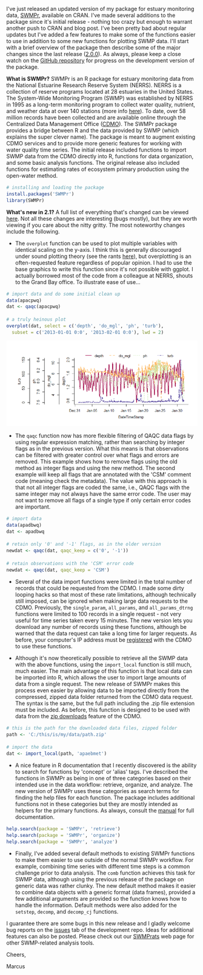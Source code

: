 
I've just released an updated version of my package for estuary monitoring data, [SWMPr](https://cran.r-project.org/web/packages/SWMPr/index.html), available on CRAN. I've made several additions to the package since it's initial release - nothing too crazy but enough to warrant another push to CRAN and blog post.  I've been pretty bad about regular updates but I've added a few features to make some of the functions easier to use in addition to some new functions for plotting SWMP data.  I'll start with a brief overview of the package then describe some of the major changes since the last release ([2.0.0](https://cran.r-project.org/src/contrib/Archive/SWMPr/)).  As always, please keep a close watch on the [GitHub repository](https://github.com/fawda123/SWMPr) for progress on the development version of the package.

<b>What is SWMPr?</b> SWMPr is an R package for estuary monitoring data from the National Estuarine Research Reserve System (NERRS).  NERRS is a collection of reserve programs located at 28 estuaries in the United States.  The System-Wide Monitoring Program (SWMP) was established by NERRS in 1995 as a long-term monitoring program to collect water quality, nutrient, and weather data at over 140 stations (more info [here](http://www.nerrs.noaa.gov/Default.aspx)). To date, over 58 million records have been collected and are available online through the Centralized Data Management Office ([CDMO](http://cdmo.baruch.sc.edu/)).  The SWMPr package provides a bridge between R and the data provided by SWMP (which explains the super clever name).  The package is meant to augment existing CDMO services and to provide more generic features for working with water quality time series.  The initial release included functions to import SWMP data from the CDMO directly into R, functions for data organization, and some basic analysis functions.  The original release also included functions for estimating rates of ecosystem primary production using the open-water method.  


```r
# installing and loading the package
install.packages('SWMPr')
library(SWMPr)
```

<b>What's new in 2.1?</b> A full list of everything that's changed can be viewed [here](https://github.com/fawda123/SWMPr/blob/master/NEWS.md).  Not all these changes are interesting (bugs mostly), but they are worth viewing if you care about the nitty gritty.  The most noteworthy changes include the following.

* The `overplot` function can be used to plot multiple variables with identical scaling on the y-axis.  I think this is generally discouraged under sound plotting theory (see the rants [here](http://stackoverflow.com/questions/3099219/how-to-use-ggplot2-make-plot-with-2-y-axes-one-y-axis-on-the-left-and-another)), but overplotting is an often-requested feature regardless of popular opinion.  I had to use the base graphics to write this function since it's not possible with ggplot.  I actually borrowed most of the code from a colleague at NERRS, shouts to the Grand Bay office.  To illustrate ease of use...



```r
# import data and do some initial clean up
data(apacpwq)
dat <- qaqc(apacpwq)

# a truly heinous plot
overplot(dat, select = c('depth', 'do_mgl', 'ph', 'turb'),
  subset = c('2013-01-01 0:0', '2013-02-01 0:0'), lwd = 2)
```

![](blog28_files/figure-html/unnamed-chunk-3-1.png) 

* The `qaqc` function now has more flexible filtering of QAQC data flags by using regular expression matching, rather than searching by integer flags as in the previous version.  What this means is that observations can be filtered with greater control over what flags and errors are removed.  This example shows how to remove flags using the old method as integer flags and using the new method.  The second example will keep all flags that are annotated with the 'CSM' comment code (meaning check the metadata).  The value with this approach is that not all integer flags are coded the same, i.e., QAQC flags with the same integer may not always have the same error code.  The user may not want to remove all flags of a single type if only certain error codes are important.


```r
# import data
data(apadbwq)
dat <- apadbwq

# retain only '0' and '-1' flags, as in the older version
newdat <- qaqc(dat, qaqc_keep = c('0', '-1'))

# retain observations with the 'CSM' error code
newdat <- qaqc(dat, qaqc_keep = 'CSM')
```

* Several of the data import functions were limited in the total number of records that could be requested from the CDMO.  I made some dirty looping hacks so that most of these rate limitations, although technically still imposed, can be ignored when making large data requests to the CDMO.  Previously, the `single_param`, `all_params`, and `all_params_dtrng` functions were limited to 100 records in a single request - not very useful for time series taken every 15 minutes.  The new version lets you download any number of records using these functions, although be warned that the data request can take a long time for larger requests.  As before, your computer's IP address must be [registered](http://cdmo.baruch.sc.edu/webservices.cfm) with the CDMO to use these functions.

* Although it's now theoretically possible to retrieve all the SWMP data with the above functions, using the `import_local` function is still much, much easier.  The main advantage of this function is that local data can be imported into R, which allows the user to import large amounts of data from a single request. The new release of SWMPr makes this process even easier by allowing data to be imported directly from the compressed, zipped data folder returned from the CDMO data request.  The syntax is the same, but the full path including the .zip file extension must be included.  As before, this function is designed to be used with data from the [zip downloads](http://cdmo.baruch.sc.edu/aqs/zips.cfm) feature of the CDMO.


```r
# this is the path for the downloaded data files, zipped folder
path <- 'C:/this/is/my/data/path.zip'

# import the data
dat <- import_local(path, 'apaebmet')
```

* A nice feature in R documentation that I recently discovered is the ability to search for functions by 'concept' or 'alias' tags.  I've described the functions in SWMPr as being in one of three categories based on their intended use in the data workflow: retrieve, organize, and analyze.  The new version of SWMPr uses these categories as search terms for finding the help files for each function.  The package includes additional functions not in these categories but they are mostly intended as helpers for the primary functions.  As always, consult the [manual](https://cran.r-project.org/web/packages/SWMPr/SWMPr.pdf) for full documentation.


```r
help.search(package = 'SWMPr', 'retrieve')
help.search(package = 'SWMPr', 'organize')
help.search(package = 'SWMPr', 'analyze')
```

* Finally, I've added several default methods to existing SWMPr functions to make them easier to use outside of the normal SWMPr workflow.  For example, combining time series with different time steps is a common challenge prior to data analysis.  The `comb` function achieves this task for SWMP data, although using the previous release of the package on generic data was rather clunky.  The new default method makes it easier to combine data objects with a generic format (data frames), provided a few additional arguments are provided so the function knows how to handle the information.  Default methods were also added for the `setstep`, `decomp`, and `decomp_cj` functions.  

I guarantee there are some bugs in this new release and I gladly welcome bug reports on the [issues](https://github.com/fawda123/SWMPr/issues) tab of the development repo.  Ideas for additional features can also be posted.  Please check out our [SWMPrats](http://swmprats.net/) web page for other SWMP-related analysis tools. 

Cheers, 

Marcus
